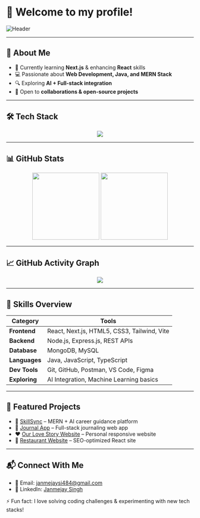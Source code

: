 # 👋 Welcome to my profile!

![Header](https://capsule-render.vercel.app/api?type=waving&color=gradient&height=180&section=header&text=Hi,%20I'm%20Janmejay%20Singh&fontSize=40&fontAlignY=35)

---

## 🚀 About Me
- 🌱 Currently learning **Next.js** & enhancing **React** skills  
- 💻 Passionate about **Web Development, Java, and MERN Stack**  
- 🔍 Exploring **AI + Full-stack integration**  
- 🤝 Open to **collaborations & open-source projects**  

---

## 🛠 Tech Stack  

<p align="center">
  <img src="https://skillicons.dev/icons?i=java,js,ts,react,nextjs,nodejs,express,mongodb,html,css,tailwind,vite,git,github,figma,postman" />
</p>

---

## 📊 GitHub Stats  

<p align="center">
  <img src="https://github-readme-stats.vercel.app/api?username=janmejay484&show_icons=true&theme=radical" height="180"/>
  <img src="https://github-readme-stats.vercel.app/api/top-langs/?username=janmejay484&layout=compact&theme=radical" height="180"/>
</p>

---

## 📈 GitHub Activity Graph  

<p align="center">
  <img src="https://github-readme-activity-graph.vercel.app/graph?username=janmejay484&theme=react-dark" />
</p>

---

## 🧩 Skills Overview  

| Category | Tools |
|----------|-------|
| **Frontend** | React, Next.js, HTML5, CSS3, Tailwind, Vite |
| **Backend** | Node.js, Express.js, REST APIs |
| **Database** | MongoDB, MySQL |
| **Languages** | Java, JavaScript, TypeScript |
| **Dev Tools** | Git, GitHub, Postman, VS Code, Figma |
| **Exploring** | AI Integration, Machine Learning basics |

---

## 🌟 Featured Projects
- 🔗 [SkillSync](https://github.com/janmejay484/SkillSync) – MERN + AI career guidance platform  
- 📓 [Journal App](https://github.com/janmejay484/JournalApp) – Full-stack journaling web app  
- ❤️ [Our Love Story Website](https://github.com/janmejay484/OurLoveStory) – Personal responsive website  
- 🍴 [Restaurant Website](https://github.com/janmejay484/RestaurantWebsite) – SEO-optimized React site  

---

## 📬 Connect With Me  

- 📧 Email: [janmejaysi484@gmail.com](mailto:janmejaysi484@gmail.com)  
- 💼 LinkedIn: [Janmejay Singh](https://www.linkedin.com/in/janmejay-singh)  

⚡ Fun fact: I love solving coding challenges & experimenting with new tech stacks!
